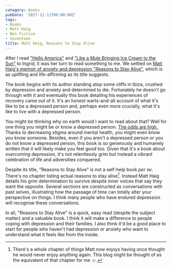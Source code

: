 ```yaml
---
category: Books
pubDate: '2017-11-11T00:00:00Z'
tags:
- Books
- Matt Haig
- Non Fiction
- Seventeen
title: Matt Haig, Reasons to Stay Alive
---
```

After I read ["Hello America"](hello-america) and ["Like a Mule Bringing Ice Cream to the Sun"](like-a-mule-ice-cream-sun-manyika) to Ingrid, it was her turn to read something to me. We settled on [Matt Haig's memoir of anxiety and depression "Reasons to Stay Alive"](http://www.matthaig.com/reasons-to-stay-alive/), which is as uplifting and life-affirming as its title suggests.

The book begins with its author standing atop some cliffs in Ibiza, crushed by depression and anxiety and determined to die. Fortunately he doesn't go through with it and eventually this book detailing his experiences of recovery came out of it. It's an honest warts-and-all account of what it's like to be a depressed person and, perhaps even more crucially, what it's like to live with a depressed person.

You might be thinking why on earth would I want to read about that? Well for one thing you might be or know a depressed person. [The odds are high.](https://www.mentalhealth.org.uk/statistics) Thanks to decreasing stigma around mental health, you might even know you know someone. Besides, even if you aren't a depressed person or you do not know a depressed person, this book is so generously and humanely written that it will likely make you feel good too. Given that it's a book about *overcoming* depression, it's not relentlessly grim but instead a vibrant celebration of life and adversities conquered.

Despite its title, "Reasons to Stay Alive" is not a self-help book *per se*. There's no chapter listing actual reasons to stay alive[^1]. Instead Matt Haig details his grim determination to survive despite inner voices that say they want the opposite. Several sections are constructed as conversations with past selves, illustrating how the passage of time can totally alter your perspective on things. I think many people who have endured depression will recognise these conversations.

In all, "Reasons to Stay Alive" is a quick, easy read (despite the subject matter) and a valuable book. I think it will make a difference to people coping with depression and their families. I also think it'd be a good place to start for people who haven't had depression or anxiety who want to understand what it feels like from the inside. 

[^1]: There's a whole chapter of things Matt now enjoys having once thought he would never enjoy anything again. This blog might be thought of as the equivalent of that chapter for me &#x263a;.